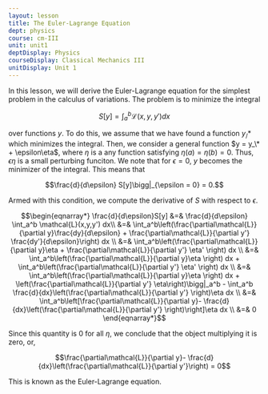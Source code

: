 ```yaml
---
layout: lesson
title: The Euler-Lagrange Equation
dept: physics
course: cm-III
unit: unit1
deptDisplay: Physics
courseDisplay: Classical Mechanics III
unitDisplay: Unit 1
---
```


In this lesson, we will derive the Euler-Lagrange equation for the simplest problem in the calculus of variations. The problem is to minimize the integral

$$S[y] = \int_a^b \mathcal{L}(x,y,y') dx $$

over functions $y$. To do this, we assume that we have found a function $y_/*$ which minimizes the integral. Then, we consider a general function $y = y_\* + \epsilon\eta$, where $\eta$ is a any function satisfying $\eta(a) = \eta(b) = 0$. Thus, $\epsilon\eta$ is a small perturbing funciton. We note that for $\epsilon = 0$, $y$ becomes the minimizer of the integral. This means that 

$$\frac{d}{d\epsilon} S[y]\bigg|_{\epsilon = 0} = 0.$$

Armed with this condition, we compute the derivative of $S$ with respect to $\epsilon$. 

$$\begin{eqnarray*}
\frac{d}{d\epsilon}S[y] &=& \frac{d}{d\epsilon} \int_a^b \mathcal{L}(x,y,y') dx\\
&=& \int_a^b\left(\frac{\partial\mathcal{L}}{\partial y}\frac{dy}{d\epsilon} + \frac{\partial\mathcal{L}}{\partial y'} \frac{dy'}{d\epsilon}\right) dx \\
&=& \int_a^b\left(\frac{\partial\mathcal{L}}{\partial y}\eta + \frac{\partial\mathcal{L}}{\partial y'} \eta' \right) dx \\
&=&  \int_a^b\left(\frac{\partial\mathcal{L}}{\partial y}\eta \right) dx +  \int_a^b\left(\frac{\partial\mathcal{L}}{\partial y'} \eta' \right) dx \\
&=&  \int_a^b\left(\frac{\partial\mathcal{L}}{\partial y}\eta \right) dx +  \left(\frac{\partial\mathcal{L}}{\partial y'} \eta\right)\bigg|_a^b - \int_a^b \frac{d}{dx}\left(\frac{\partial\mathcal{L}}{\partial y'} \right)\eta dx \\
&=&  \int_a^b\left[\frac{\partial\mathcal{L}}{\partial y}- \frac{d}{dx}\left(\frac{\partial\mathcal{L}}{\partial y'} \right)\right]\eta dx 
\\
&=& 0
\end{eqnarray*}$$

Since this quantity is 0 for all $\eta$, we conclude that the object multiplying it is zero, or, 

$$\frac{\partial\mathcal{L}}{\partial y}- \frac{d}{dx}\left(\frac{\partial\mathcal{L}}{\partial y'}\right)  = 0$$

This is known as the Euler-Lagrange equation. 
